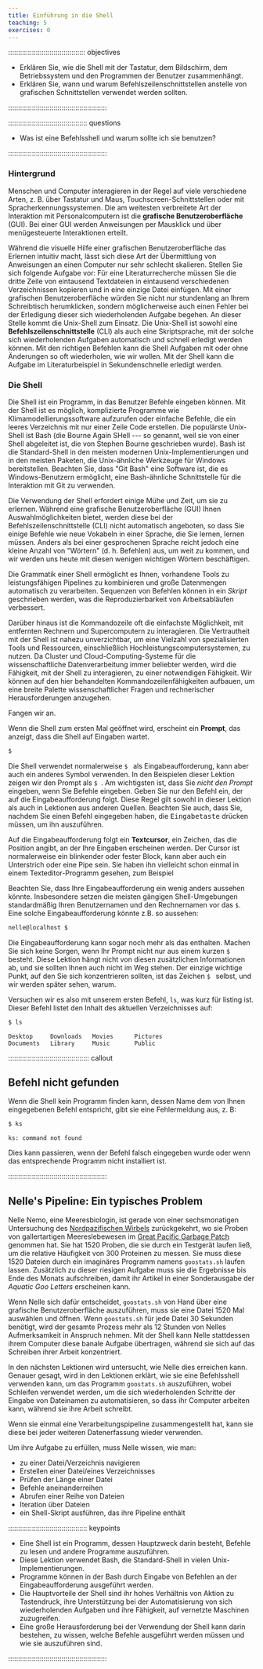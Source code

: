 ```yaml
---
title: Einführung in die Shell
teaching: 5
exercises: 0
---
```



::::::::::::::::::::::::::::::::::::::: objectives

- Erklären Sie, wie die Shell mit der Tastatur, dem Bildschirm, dem Betriebssystem und
  den Programmen der Benutzer zusammenhängt.
- Erklären Sie, wann und warum Befehlszeilenschnittstellen anstelle von grafischen
  Schnittstellen verwendet werden sollten.

::::::::::::::::::::::::::::::::::::::::::::::::::

:::::::::::::::::::::::::::::::::::::::: questions

- Was ist eine Befehlsshell und warum sollte ich sie benutzen?

::::::::::::::::::::::::::::::::::::::::::::::::::

### Hintergrund

Menschen und Computer interagieren in der Regel auf viele verschiedene Arten, z. B. über
Tastatur und Maus, Touchscreen-Schnittstellen oder mit Spracherkennungssystemen. Die am
weitesten verbreitete Art der Interaktion mit Personalcomputern ist die **grafische
Benutzeroberfläche** (GUI). Bei einer GUI werden Anweisungen per Mausklick und über
menügesteuerte Interaktionen erteilt.

Während die visuelle Hilfe einer grafischen Benutzeroberfläche das Erlernen intuitiv
macht, lässt sich diese Art der Übermittlung von Anweisungen an einen Computer nur sehr
schlecht skalieren. Stellen Sie sich folgende Aufgabe vor: Für eine Literaturrecherche
müssen Sie die dritte Zeile von eintausend Textdateien in eintausend verschiedenen
Verzeichnissen kopieren und in eine einzige Datei einfügen. Mit einer grafischen
Benutzeroberfläche würden Sie nicht nur stundenlang an Ihrem Schreibtisch herumklicken,
sondern möglicherweise auch einen Fehler bei der Erledigung dieser sich wiederholenden
Aufgabe begehen. An dieser Stelle kommt die Unix-Shell zum Einsatz. Die Unix-Shell ist
sowohl eine **Befehlszeilenschnittstelle** (CLI) als auch eine Skriptsprache, mit der
solche sich wiederholenden Aufgaben automatisch und schnell erledigt werden können. Mit
den richtigen Befehlen kann die Shell Aufgaben mit oder ohne Änderungen so oft
wiederholen, wie wir wollen. Mit der Shell kann die Aufgabe im Literaturbeispiel in
Sekundenschnelle erledigt werden.

### Die Shell

Die Shell ist ein Programm, in das Benutzer Befehle eingeben können. Mit der Shell ist
es möglich, komplizierte Programme wie Klimamodellierungssoftware aufzurufen oder
einfache Befehle, die ein leeres Verzeichnis mit nur einer Zeile Code erstellen. Die
populärste Unix-Shell ist Bash (die Bourne Again SHell --- so genannt, weil sie von
einer Shell abgeleitet ist, die von Stephen Bourne geschrieben wurde). Bash ist die
Standard-Shell in den meisten modernen Unix-Implementierungen und in den meisten
Paketen, die Unix-ähnliche Werkzeuge für Windows bereitstellen. Beachten Sie, dass "Git
Bash" eine Software ist, die es Windows-Benutzern ermöglicht, eine Bash-ähnliche
Schnittstelle für die Interaktion mit Git zu verwenden.

Die Verwendung der Shell erfordert einige Mühe und Zeit, um sie zu erlernen. Während
eine grafische Benutzeroberfläche (GUI) Ihnen Auswahlmöglichkeiten bietet, werden diese
bei der Befehlszeilenschnittstelle (CLI) nicht automatisch angeboten, so dass Sie einige
Befehle wie neue Vokabeln in einer Sprache, die Sie lernen, lernen müssen. Anders als
bei einer gesprochenen Sprache reicht jedoch eine kleine Anzahl von "Wörtern" (d. h.
Befehlen) aus, um weit zu kommen, und wir werden uns heute mit diesen wenigen wichtigen
Wörtern beschäftigen.

Die Grammatik einer Shell ermöglicht es Ihnen, vorhandene Tools zu leistungsfähigen
Pipelines zu kombinieren und große Datenmengen automatisch zu verarbeiten. Sequenzen von
Befehlen können in ein *Skript* geschrieben werden, was die Reproduzierbarkeit von
Arbeitsabläufen verbessert.

Darüber hinaus ist die Kommandozeile oft die einfachste Möglichkeit, mit entfernten
Rechnern und Supercomputern zu interagieren. Die Vertrautheit mit der Shell ist nahezu
unverzichtbar, um eine Vielzahl von spezialisierten Tools und Ressourcen, einschließlich
Hochleistungscomputersystemen, zu nutzen. Da Cluster und Cloud-Computing-Systeme für die
wissenschaftliche Datenverarbeitung immer beliebter werden, wird die Fähigkeit, mit der
Shell zu interagieren, zu einer notwendigen Fähigkeit. Wir können auf den hier
behandelten Kommandozeilenfähigkeiten aufbauen, um eine breite Palette
wissenschaftlicher Fragen und rechnerischer Herausforderungen anzugehen.

Fangen wir an.

Wenn die Shell zum ersten Mal geöffnet wird, erscheint ein **Prompt**, das anzeigt, dass
die Shell auf Eingaben wartet.

```bash
$
```

Die Shell verwendet normalerweise `$ ` als Eingabeaufforderung, kann aber auch ein
anderes Symbol verwenden. In den Beispielen dieser Lektion zeigen wir den Prompt als `$
`. Am wichtigsten ist, dass Sie *nicht den Prompt* eingeben, wenn Sie Befehle eingeben.
Geben Sie nur den Befehl ein, der auf die Eingabeaufforderung folgt. Diese Regel gilt
sowohl in dieser Lektion als auch in Lektionen aus anderen Quellen. Beachten Sie auch,
dass Sie, nachdem Sie einen Befehl eingegeben haben, die <kbd>Eingabetaste</kbd> drücken
müssen, um ihn auszuführen.

Auf die Eingabeaufforderung folgt ein **Textcursor**, ein Zeichen, das die Position
angibt, an der Ihre Eingaben erscheinen werden. Der Cursor ist normalerweise ein
blinkender oder fester Block, kann aber auch ein Unterstrich oder eine Pipe sein. Sie
haben ihn vielleicht schon einmal in einem Texteditor-Programm gesehen, zum Beispiel

Beachten Sie, dass Ihre Eingabeaufforderung ein wenig anders aussehen könnte.
Insbesondere setzen die meisten gängigen Shell-Umgebungen standardmäßig Ihren
Benutzernamen und den Rechnernamen vor das `$`. Eine solche Eingabeaufforderung könnte
z.B. so aussehen:

```bash
nelle@localhost $
```

Die Eingabeaufforderung kann sogar noch mehr als das enthalten. Machen Sie sich keine
Sorgen, wenn Ihr Prompt nicht nur aus einem kurzen `$ ` besteht. Diese Lektion hängt
nicht von diesen zusätzlichen Informationen ab, und sie sollten Ihnen auch nicht im Weg
stehen. Der einzige wichtige Punkt, auf den Sie sich konzentrieren sollten, ist das
Zeichen `$ ` selbst, und wir werden später sehen, warum.

Versuchen wir es also mit unserem ersten Befehl, `ls`, was kurz für listing ist. Dieser
Befehl listet den Inhalt des aktuellen Verzeichnisses auf:

```bash
$ ls
```

```output
Desktop     Downloads   Movies      Pictures
Documents   Library     Music       Public
```

::::::::::::::::::::::::::::::::::::::::: callout

## Befehl nicht gefunden

Wenn die Shell kein Programm finden kann, dessen Name dem von Ihnen eingegebenen Befehl
entspricht, gibt sie eine Fehlermeldung aus, z. B:

```bash
$ ks
```

```output
ks: command not found
```

Dies kann passieren, wenn der Befehl falsch eingegeben wurde oder wenn das entsprechende
Programm nicht installiert ist.


::::::::::::::::::::::::::::::::::::::::::::::::::

## Nelle's Pipeline: Ein typisches Problem

Nelle Nemo, eine Meeresbiologin, ist gerade von einer sechsmonatigen Untersuchung des
[Nordpazifischen Wirbels](https://en.wikipedia.org/wiki/North_Pacific_Gyre)
zurückgekehrt, wo sie Proben von gallertartigen Meereslebewesen im [Great Pacific
Garbage Patch](https://en.wikipedia.org/wiki/Great_Pacific_Garbage_Patch) genommen hat.
Sie hat 1520 Proben, die sie durch ein Testgerät laufen ließ, um die relative Häufigkeit
von 300 Proteinen zu messen. Sie muss diese 1520 Dateien durch ein imaginäres Programm
namens `goostats.sh` laufen lassen. Zusätzlich zu dieser riesigen Aufgabe muss sie die
Ergebnisse bis Ende des Monats aufschreiben, damit ihr Artikel in einer Sonderausgabe
der *Aquatic Goo Letters* erscheinen kann.

Wenn Nelle sich dafür entscheidet, `goostats.sh` von Hand über eine grafische
Benutzeroberfläche auszuführen, muss sie eine Datei 1520 Mal auswählen und öffnen. Wenn
`goostats.sh` für jede Datei 30 Sekunden benötigt, wird der gesamte Prozess mehr als 12
Stunden von Nelles Aufmerksamkeit in Anspruch nehmen. Mit der Shell kann Nelle
stattdessen ihrem Computer diese banale Aufgabe übertragen, während sie sich auf das
Schreiben ihrer Arbeit konzentriert.

In den nächsten Lektionen wird untersucht, wie Nelle dies erreichen kann. Genauer
gesagt, wird in den Lektionen erklärt, wie sie eine Befehlsshell verwenden kann, um das
Programm `goostats.sh` auszuführen, wobei Schleifen verwendet werden, um die sich
wiederholenden Schritte der Eingabe von Dateinamen zu automatisieren, so dass ihr
Computer arbeiten kann, während sie ihre Arbeit schreibt.

Wenn sie einmal eine Verarbeitungspipeline zusammengestellt hat, kann sie diese bei
jeder weiteren Datenerfassung wieder verwenden.

Um ihre Aufgabe zu erfüllen, muss Nelle wissen, wie man:

- zu einer Datei/Verzeichnis navigieren
- Erstellen einer Datei/eines Verzeichnisses
- Prüfen der Länge einer Datei
- Befehle aneinanderreihen
- Abrufen einer Reihe von Dateien
- Iteration über Dateien
- ein Shell-Skript ausführen, das ihre Pipeline enthält

:::::::::::::::::::::::::::::::::::::::: keypoints

- Eine Shell ist ein Programm, dessen Hauptzweck darin besteht, Befehle zu lesen und
  andere Programme auszuführen.
- Diese Lektion verwendet Bash, die Standard-Shell in vielen Unix-Implementierungen.
- Programme können in der Bash durch Eingabe von Befehlen an der Eingabeaufforderung
  ausgeführt werden.
- Die Hauptvorteile der Shell sind ihr hohes Verhältnis von Aktion zu Tastendruck, ihre
  Unterstützung bei der Automatisierung von sich wiederholenden Aufgaben und ihre
  Fähigkeit, auf vernetzte Maschinen zuzugreifen.
- Eine große Herausforderung bei der Verwendung der Shell kann darin bestehen, zu
  wissen, welche Befehle ausgeführt werden müssen und wie sie auszuführen sind.

::::::::::::::::::::::::::::::::::::::::::::::::::



